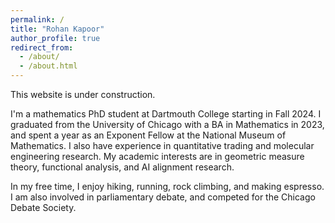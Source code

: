 ```yaml
---
permalink: /
title: "Rohan Kapoor"
author_profile: true
redirect_from: 
  - /about/
  - /about.html
---
```

This website is under construction. 

I'm a mathematics PhD student at Dartmouth College starting in Fall 2024. I graduated from the University of Chicago with a BA in Mathematics in 2023, and spent a year as an Exponent Fellow at the National Museum of Mathematics. I also have experience in quantitative trading and molecular engineering research. My academic interests are in geometric measure theory, functional analysis, and AI alignment research. 

In my free time, I enjoy hiking, running, rock climbing, and making espresso. I am also involved in parliamentary debate, and competed for the Chicago Debate Society. 
